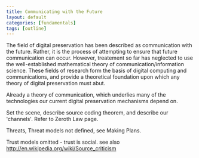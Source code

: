```yaml
---
title: Communicating with the Future
layout: default
categories: [fundamentals]
tags: [outline]
---
```


The field of digital preservation has been described as communication with the future. Rather, it is the process of attempting to ensure that future communication can occur. However, treatement so far has neglected to use the well-established mathematical theory of communication/information science. These fields of research form the basis of digital computing and communications, and provide a theoretical foundation upon which any theory of digital preservation must abut.

Already a theory of communication, which underlies many of the technologies our current digital preservation mechanisms depend on.

Set the scene, describe source coding theorem, and describe our 'channels'. Refer to Zeroth Law page.

Threats, Threat models not defined, see Making Plans.

Trust models omitted - trust is social. see also http://en.wikipedia.org/wiki/Source_criticism


